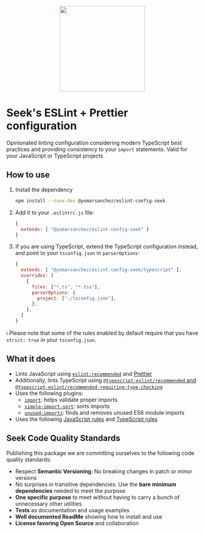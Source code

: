 <p align="center">
  <a href="https://seek.pe/">
    <img src="https://seek.pe/seek_logo_firma-2021.png" width="224px"/>
  </a>
</p>

# Seek's ESLint + Prettier configuration

Opinionated linting configuration considering modern TypeScript best practices and providing consistency to your `import` statements. Valid for your JavaScript or TypeScript projects

## How to use

1. Install the dependency

   ```bash
   npm install --save-dev @yomarsanchez/eslint-config-seek
   ```

2. Add it to your `.eslintrc.js` file:

   ```js
   {
     extends: [ "@yomarsanchez/eslint-config-seek" ]
   }
   ```

3. If you are using TypeScript, extend the TypeScript configuration instead, and point to your `tsconfig.json` in `parserOptions`:

   ```js
   {
     extends: [ "@yomarsanchez/eslint-config-seek/typescript" ],
     overrides: [
       {
         files: ["*.ts", "*.tsx"],
         parserOptions: {
           project: ["./tsconfig.json"],
         },
       },
     ]
   }
   ```

ℹ️ Please note that some of the rules enabled by default require that you have `strict: true` in your `tsconfig.json`.

## What it does

- Lints JavaScript using [`eslint:recommended`](https://eslint.org/docs/latest/user-guide/configuring/configuration-files#using-eslintrecommended) and [Prettier](https://prettier.io/)
- Additionally, lints TypeScript using [`@typescript-eslint/recommended` and `@typescript-eslint/recommended-requiring-type-checking`](https://typescript-eslint.io/docs/linting/configs)
- Uses the following plugins:
  - [`import`](https://github.com/import-js/eslint-plugin-import/): helps validate proper imports
  - [`simple-import-sort`](https://github.com/lydell/eslint-plugin-simple-import-sort/): sorts imports
  - [`unused-imports`](https://github.com/sweepline/eslint-plugin-unused-imports): finds and removes unused ES6 module imports
- Uses the following [JavaScript rules](https://github.com/yomarsanchez/eslint-config-seek/blob/main/.eslintrc.js#L13) and [TypeScript rules](https://github.com/yomarsanchez/eslint-config-seek/blob/main/typescript.js#L17)

## Seek Code Quality Standards

Publishing this package we are committing ourselves to the following code quality standards:

- Respect **Semantic Versioning**: No breaking changes in patch or minor versions
- No surprises in transitive dependencies: Use the **bare minimum dependencies** needed to meet the purpose
- **One specific purpose** to meet without having to carry a bunch of unnecessary other utilities
- **Tests** as documentation and usage examples
- **Well documented ReadMe** showing how to install and use
- **License favoring Open Source** and collaboration
